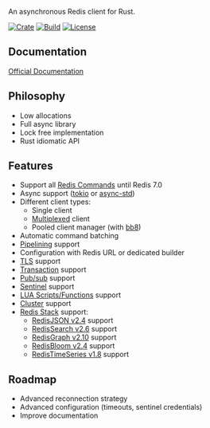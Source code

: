 An asynchronous Redis client for Rust.


[![Crate](https://img.shields.io/crates/v/redis-driver.svg)](https://crates.io/crates/redis-driver)
[![Build](https://github.com/dahomey-technologies/redis-driver-rs/actions/workflows/compile_and_test.yml/badge.svg)](https://github.com/dahomey-technologies/redis-driver-rs/actions/workflows/compile_and_test.yml)
[![License](https://img.shields.io/badge/license-MIT-blue.svg)](LICENSE)

## Documentation
[Official Documentation](https://docs.rs/redis-driver/latest/redis_driver/)

## Philosophy
* Low allocations
* Full async library
* Lock free implementation
* Rust idiomatic API

## Features
* Support all [Redis Commands](https://redis.io/commands/) until Redis 7.0
* Async support ([tokio](https://tokio.rs/) or [async-std](https://async.rs/))
* Different client types:
  * Single client
  * [Multiplexed](https://redis.com/blog/multiplexing-explained/) client
  * Pooled client manager (with [bb8](https://docs.rs/bb8/latest/bb8/))
* Automatic command batching
* [Pipelining](https://redis.io/docs/manual/pipelining/) support
* Configuration with Redis URL or dedicated builder
* [TLS](https://redis.io/docs/manual/security/encryption/) support
* [Transaction](https://redis.io/docs/manual/transactions/) support
* [Pub/sub](https://redis.io/docs/manual/pubsub/) support
* [Sentinel](https://redis.io/docs/manual/sentinel/) support
* [LUA Scripts/Functions](https://redis.io/docs/manual/programmability/) support
* [Cluster](https://redis.io/docs/manual/scaling/) support
* [Redis Stack](https://redis.io/docs/stack/) support:
  * [RedisJSON v2.4](https://redis.io/docs/stack/json/) support
  * [RedisSearch v2.6](https://redis.io/docs/stack/search/) support
  * [RedisGraph v2.10](https://redis.io/docs/stack/graph/) support
  * [RedisBloom v2.4](https://redis.io/docs/stack/bloom/) support
  * [RedisTimeSeries v1.8](https://redis.io/docs/stack/timeseries/) support

## Roadmap
* Advanced reconnection strategy
* Advanced configuration (timeouts, sentinel credentials)
* Improve documentation 
